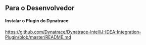## Para o Desenvolvedor

#### Instalar o Plugin do Dynatrace

https://github.com/Dynatrace/Dynatrace-IntelliJ-IDEA-Integration-Plugin/blob/master/README.md
